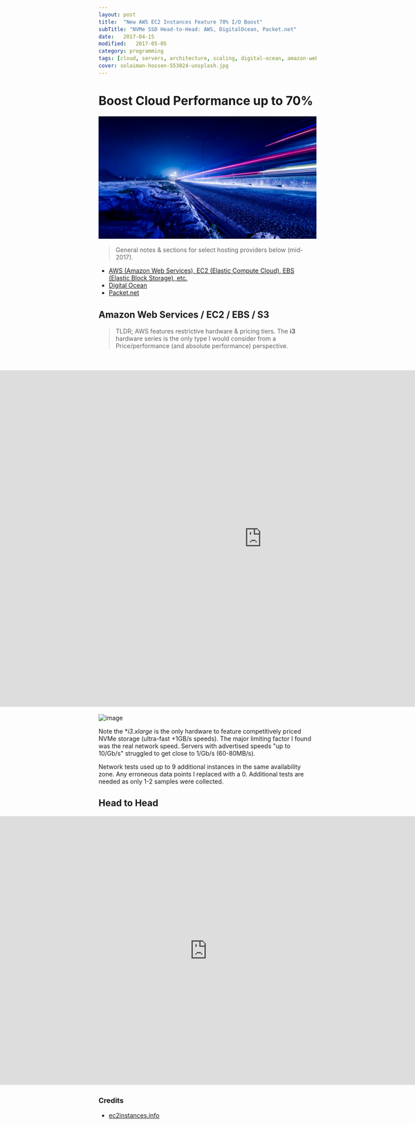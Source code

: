 ```yaml
---
layout: post
title:  "New AWS EC2 Instances Feature 70% I/O Boost"
subTitle: "NVMe SSD Head-to-Head: AWS, DigitalOcean, Packet.net"
date:   2017-04-15
modified:   2017-05-05
category: programming
tags: [cloud, servers, architecture, scaling, digital-ocean, amazon-web-services, google-cloud-engine, azure, packet.net, online.net, ovh.net]
cover: solaiman-hossen-553024-unsplash.jpg
---
```


# Boost Cloud Performance up to 70%

![credit: solaiman-hossen-553024-unsplash.jpg](solaiman-hossen-553024-unsplash.jpg)

> General notes & sections for select hosting providers below (mid-2017).

* [AWS (Amazon Web Services), EC2 (Elastic Compute Cloud), EBS (Elastic Block Storage),  etc.](#aws_tips)
* [Digital Ocean](#do_tips)
* [Packet.net](#packet_tips)


<a id='aws_tips'></a>
## Amazon Web Services / EC2 / EBS / S3

> TLDR; AWS features restrictive hardware & pricing tiers.
The **i3** hardware series is the only type I would consider from a Price/performance (and absolute performance) perspective.

<br />
<br />

<iframe style="margin-left: -50%;" width="1257.9607023411372" height="777.8727573309395" seamless frameborder="0" scrolling="no" src="https://docs.google.com/spreadsheets/d/1qQ62m1RFj73YScdS77Q9R2GpRqJOk7JHuTEOFDR4jJE/pubchart?oid=13370750&amp;format=interactive"></iframe>


![image](https://cloud.githubusercontent.com/assets/397632/25599756/081d0572-2e9c-11e7-855b-12b695f1494b.png)

Note the **i3.*xlarge** is the only hardware to feature competitively priced NVMe storage (ultra-fast +1GB/s speeds). The major limiting factor I found was the real network speed. Servers with advertised speeds "up to 10/Gb/s" struggled to get close to 1/Gb/s (60-80MB/s).

Network tests used up to 9 additional instances in the same availability zone. Any erroneous data points I replaced with a 0. Additional tests are needed as only 1-2 samples were collected.




## Head to Head

<iframe style="margin-left: -50%;" width="1004.51" height="620.9271970262294" seamless frameborder="0" scrolling="no" src="https://docs.google.com/spreadsheets/d/1qQ62m1RFj73YScdS77Q9R2GpRqJOk7JHuTEOFDR4jJE/pubchart?oid=116848524&amp;format=interactive"></iframe>





### Credits

* [ec2instances.info](http://www.ec2instances.info/?region=us-west-2&cost_duration=monthly&selected=t2.nano,t2.micro,t1.micro,t2.small,m1.small,t2.medium,m3.medium,m1.medium,t2.large,c4.large,c3.large,m4.large,c1.medium,m3.large,r4.large,m4.xlarge,i3.xlarge,i3.2xlarge,i2.xlarge)




